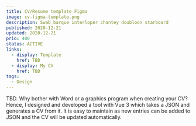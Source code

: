 ```yaml
---
title: CV/Resume template Figma
image: cv-figma-template.png
description: Swab barque interloper chantey doubloon starboard
published: 2020-12-21
updated: 2020-12-21
prio: 400
status: ACTIVE
links:
  - display: Template
    href: TBD
  - display: My CV
    href: TBD
tags:
  - Design
---
```


TBD. Why bother with Word or a graphics program when creating your CV? Hence, I designed and developed a tool with Vue 3 which takes a JSON and generates a CV from it. It is easy to maintain as new entries can be added to JSON and the CV will be updated automatically.
